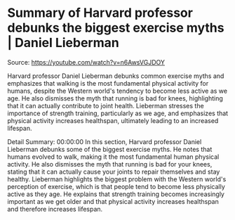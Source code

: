 # Summary of Harvard professor debunks the biggest exercise myths | Daniel Lieberman

Source: https://youtube.com/watch?v=n6AwsVGJDOY

Harvard professor Daniel Lieberman debunks common exercise myths and emphasizes that walking is the most fundamental physical activity for humans, despite the Western world's tendency to become less active as we age. He also dismisses the myth that running is bad for knees, highlighting that it can actually contribute to joint health. Lieberman stresses the importance of strength training, particularly as we age, and emphasizes that physical activity increases healthspan, ultimately leading to an increased lifespan.

Detail Summary: 
00:00:00
In this section, Harvard professor Daniel Lieberman debunks some of the biggest exercise myths. He notes that humans evolved to walk, making it the most fundamental human physical activity. He also dismisses the myth that running is bad for your knees, stating that it can actually cause your joints to repair themselves and stay healthy. Lieberman highlights the biggest problem with the Western world's perception of exercise, which is that people tend to become less physically active as they age. He explains that strength training becomes increasingly important as we get older and that physical activity increases healthspan and therefore increases lifespan.

